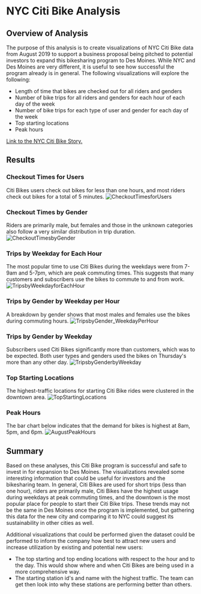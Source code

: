 # NYC Citi Bike Analysis

## Overview of Analysis

The purpose of this analysis is to create visualizations of NYC Citi Bike data from August 2019 to support a business proposal being pitched to potential investors to expand this bikesharing program to Des Moines. While NYC and Des Moines are very different, it is useful to see how successful the program already is in general. The following visualizations will explore the following:
- Length of time that bikes are checked out for all riders and genders
- Number of bike trips for all riders and genders for each hour of each day of the week
- Number of bike trips for each type of user and gender for each day of the week
- Top starting locations
- Peak hours

[Link to the NYC Citi Bike Story.](https://public.tableau.com/views/NYCCitiBike_16427169816350/NYCCitiBikeStory?:language=en-US&publish=yes&:display_count=n&:origin=viz_share_link)

## Results
### Checkout Times for Users
Citi Bikes users check out bikes for less than one hours, and most riders check out bikes for a total of 5 minutes.
![CheckoutTimesforUsers](https://user-images.githubusercontent.com/90656004/150448070-0a14d9ab-26c0-44e7-89de-3b269e29f2ac.PNG)

### Checkout Times by Gender
Riders are primarily male, but females and those in the unknown categories also follow a very similar distribution in trip duration.
![CheckoutTimesbyGender](https://user-images.githubusercontent.com/90656004/150448493-df984b47-d45b-435b-afdd-5c54c9f34027.PNG)

### Trips by Weekday for Each Hour
The most popular time to use Citi Bikes during the weekdays were from 7-9am and 5-7pm, which are peak commuting times. This suggests that many customers and subscribers use the bikes to commute to and from work.
![TripsbyWeekdayforEachHour](https://user-images.githubusercontent.com/90656004/150448340-2ba59874-0cd2-4474-936b-a7a20fb3269f.PNG)

### Trips by Gender by Weekday per Hour
A breakdown by gender shows that most males and females use the bikes during commuting hours. 
![TripsbyGender_WeekdayPerHour](https://user-images.githubusercontent.com/90656004/150447964-b9d30631-e618-4d6a-88f9-4d0a4e1eab83.PNG)

### Trips by Gender by Weekday
Subscribers used Citi Bikes significantly more than customers, which was to be expected. Both user types and genders used the bikes on Thursday's more than any other day. 
![TripsbyGenderbyWeekday](https://user-images.githubusercontent.com/90656004/150447970-d3b31ff7-1fc0-4f80-a4aa-0b538bb1a4cd.PNG)

### Top Starting Locations
The highest-traffic locations for starting Citi Bike rides were clustered in the downtown area. 
![TopStartingLocations](https://user-images.githubusercontent.com/90656004/150451712-11bfe34d-e490-4d44-b617-615db72db442.PNG)

### Peak Hours
The bar chart below indicates that the demand for bikes is highest at 8am, 5pm, and 6pm. 
![AugustPeakHours](https://user-images.githubusercontent.com/90656004/150451730-293b8b42-f7eb-4212-b01b-7fda087e18a3.PNG)

## Summary

Based on these analyses, this Citi Bike program is successful and safe to invest in for expansion to Des Moines. The visualizations revealed some interesting information that could be useful for investors and the bikesharing team. In general, Citi Bikes are used for short trips (less than one hour), riders are primarily male, Citi Bikes have the highest usage during weekdays at peak commuting times, and the downtown is the most popular place for people to start their Citi Bike trips. These trends may not be the same in Des Moines once the program is implemented, but gathering this data for the new city and comparing it to NYC could suggest its sustainability in other cities as well. 

Additional visualizations that could be performed given the dataset could be performed to inform the company how best to attract new users and increase utilization by existing and potential new users:
- The top starting and top ending locations with respect to the hour and to the day. This would show where and when Citi Bikes are being used in a more comprehensive way. 
- The starting station id's and name with the highest traffic. The team can get then look into why these stations are performing better than others.
